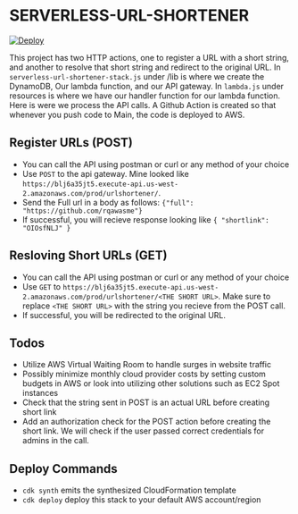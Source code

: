# SERVERLESS-URL-SHORTENER

[![Deploy](https://github.com/rqawasme/Serverless-URL-shortener/actions/workflows/main.yml/badge.svg)](https://github.com/rqawasme/Serverless-URL-shortener/actions/workflows/main.yml)

This project has two HTTP actions, one to register a URL with a short string, and another to resolve that short string and redirect to the original URL.
In `serverless-url-shortener-stack.js` under /lib is where we create the DynamoDB, Our lambda function, and our API gateway. 
In `lambda.js` under resources is where we have our handler function for our lambda function. Here is were we process the API calls.
A Github Action is created so that whenever you push code to Main, the code is deployed to AWS.

## Register URLs (POST)
* You can call the API using postman or curl or any method of your choice
* Use `POST` to the api gateway. Mine looked like `https://blj6a35jt5.execute-api.us-west-2.amazonaws.com/prod/urlshortener/`.  
* Send the Full url in a body as follows: `{"full": "https://github.com/rqawasme"}`
* If successful, you will recieve response looking like `{ "shortlink": "OIOsfNLJ" }` 

## Resloving Short URLs (GET)
* You can call the API using postman or curl or any method of your choice
* Use `GET` to `https://blj6a35jt5.execute-api.us-west-2.amazonaws.com/prod/urlshortener/<THE SHORT URL>`. Make sure to replace `<THE SHORT URL>` with the string you recieve from the POST call.
* If successful, you will be redirected to the original URL.

## Todos
* Utilize AWS Virtual Waiting Room to handle surges in website traffic
* Possibly minimize monthly cloud provider costs by setting custom budgets in AWS or look into utilizing other solutions such as EC2 Spot instances 
* Check that the string sent in POST is an actual URL before creating short link
* Add an authorization check for the POST action before creating the short link. We will check if the user passed correct credentials for admins in the call.

## Deploy Commands
* `cdk synth`            emits the synthesized CloudFormation template
* `cdk deploy`           deploy this stack to your default AWS account/region

